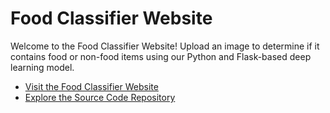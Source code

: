 # Food Classifier Website

Welcome to the Food Classifier Website! Upload an image to determine if it contains food or non-food items using our Python and Flask-based deep learning model.

- [Visit the Food Classifier Website](https://food-classifier.example.com)
- [Explore the Source Code Repository]([https://github.com/TayyabAnees/FoodClassifier/tree/master])
